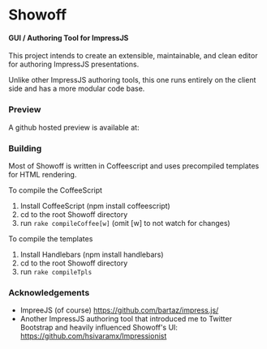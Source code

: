 Showoff
=======

#### GUI / Authoring Tool for ImpressJS ####

This project intends to create an extensible, maintainable, and clean editor for authoring ImpressJS presentations.

Unlike other ImpressJS authoring tools, this one runs entirely on the client side and has a more modular code base.

### Preview ###

A github hosted preview is available at:

### Building ###

Most of Showoff is written in Coffeescript and uses precompiled templates for HTML rendering.

To compile the CoffeeScript

1. Install CoffeeScript (npm install coffeescript)
2. cd to the root Showoff directory
3. run `rake compileCoffee[w]`  (omit [w] to not watch for changes)

To compile the templates

1. Install Handlebars (npm install handlebars)
2. cd to the root Showoff directory
3. run `rake compileTpls`

### Acknowledgements ###

* ImpreeJS (of course) https://github.com/bartaz/impress.js/
* Another ImpressJS authoring tool that introduced me to Twitter Bootstrap and heavily influenced Showoff's UI: https://github.com/hsivaramx/Impressionist